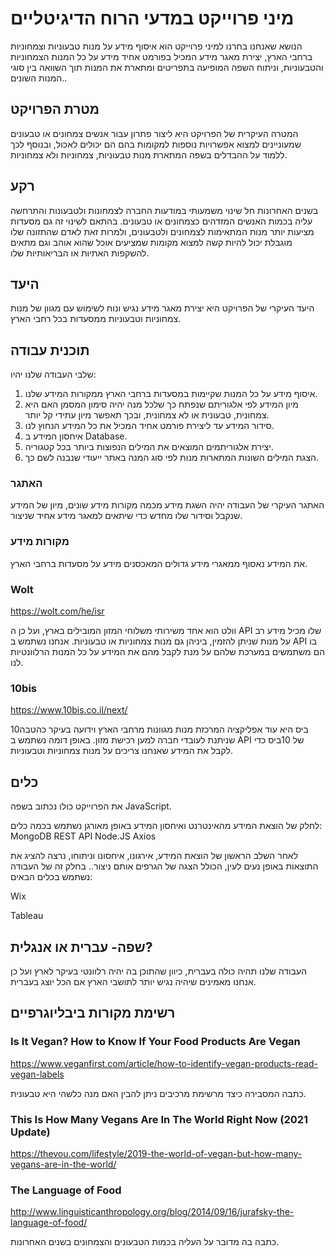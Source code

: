 # מיני פרוייקט במדעי הרוח הדיגיטליים

הנושא שאנחנו בחרנו למיני פרוייקט הוא איסוף מידע על מנות טבעוניות וצמחוניות ברחבי הארץ, יצירת מאגר מידע המכיל בפורמט אחיד מידע על כל המנות הצמחוניות והטבעוניות, וניתוח השפה המופיעה בתפריטים ומתארת את המנות תוך השוואה בין סוגי המנות השונים..

## מטרת הפרויקט

המטרה העיקרית של הפרויקט היא ליצור פתרון עבור אנשים צמחונים או טבעונים שמעוניינים למצוא אפשרויות נוספות למקומות בהם הם יכולים לאכול, ובנוסף לכך ללמוד על ההבדלים בשפה המתארת מנות טבעוניות, צמחוניות ולא צמחוניות.    

## רקע

בשנים האחרונות חל שינוי משמעותי במודעות החברה לצמחונות ולטבעונות והתרחשה עליה בכמות האנשים המזדהים כצמחונים או טבעונים. בהתאם לשינוי זה גם מסעדות מציעות יותר מנות המתאימות לצמחונים ולטבעונים, ולמרות זאת לאדם שהתזונה שלו מוגבלת יכול להיות קשה למצוא מקומות שמציעים אוכל שהוא אוהב וגם מתאים להשקפות האתיות או הבריאותיות שלו. 

## היעד

היעד העיקרי של הפרויקט היא יצירת מאגר מידע נגיש ונוח לשימוש עם מגוון של מנות צמחוניות וטבעוניות ממסעדות בכל רחבי הארץ.

## תוכנית עבודה

שלבי העבודה שלנו יהיו:
1. איסוף מידע על כל המנות שקיימות במסעדות ברחבי הארץ ממקורות המידע שלנו.
2. מיון המידע לפי אלגוריתם שנפתח כך שלכל מנה יהיה סימון המסמן האם היא צמחונית, טבעונית או לא צמחונית, ובכך תאפשר מיון עתידי קל יותר.
3. סידור המידע עד ליצירת פורמט אחיד המכיל את כל המידע הנחוץ לנו.
4. איחסון המידע ב Database.
5. יצירת אלגוריתמים המוצאים את המילים הנפוצות ביותר בכל קטגוריה.
6. הצגת המילים השונות המתארות מנות לפי סוג המנה באתר ייעודי שנבנה לשם כך. 

### האתגר

האתגר העיקרי של העבודה יהיה השגת מידע מכמה מקורות מידע שונים, מיון של המידע שנקבל וסידור שלו מחדש כדי שיתאים למאגר מידע אחיד שניצור.

### מקורות מידע

את המידע נאסוף ממאגרי מידע גדולים המאכסנים מידע על מסעדות ברחבי הארץ.

### Wolt

https://wolt.com/he/isr

וולט הוא אחד משירותי משלוחי המזון המובילים בארץ, ועל כן ה API שלו מכיל מידע רב על מנות שניתן להזמין, ביניהן גם מנות צמחוניות או טבעוניות.
אנחנו נשתמש ב API בו הם משתמשים במערכת שלהם על מנת לקבל מהם את המידע על כל המנות הרלוונטיות לנו.

### 10bis

https://www.10bis.co.il/next/

10ביס היא עוד אפליקציה המרכזת מנות מגוונות מרחבי הארץ וידועה בעיקר כהטבה שניתנת לעובדי חברה למען רכישת מזון. באופן דומה נשתמש ב API של 10ביס כדי לקבל את המידע שאנחנו צריכים על מנות צמחוניות וטבעוניות. 

## כלים

את הפרוייקט כולו נכתוב בשפה JavaScript.

לחלק של הוצאת המידע מהאינטרנט ואיחסון המידע באופן מאורגן נשתמש בכמה כלים:
MongoDB
REST API
Node.JS
Axios

לאחר השלב הראשון של הוצאת המידע, אירגונו, איחסונו וניתוחו, נרצה להציג את התוצאות באופן נעים לעין, הכולל הצגה של הגרפים אותם ניצור..
בחלק זה של העבודה נשתמש בכלים הבאים:

Wix

Tableau

## שפה- עברית או אנגלית?

העבודה שלנו תהיה כולה בעברית, כיוון שהתוכן בה יהיה רלוונטי בעיקר לארץ ועל כן אנחנו מאמינים שיהיה נגיש יותר לתושבי הארץ אם הכל יוצג בעברית.

## רשימת מקורות ביבליוגרפיים

### Is It Vegan? How to Know If Your Food Products Are Vegan

https://www.veganfirst.com/article/how-to-identify-vegan-products-read-vegan-labels

כתבה המסבירה כיצד מרשימת מרכיבים ניתן להבין האם מנה כלשהי היא טבעונית.

### This Is How Many Vegans Are In The World Right Now (2021 Update)

https://thevou.com/lifestyle/2019-the-world-of-vegan-but-how-many-vegans-are-in-the-world/

### The Language of Food

http://www.linguisticanthropology.org/blog/2014/09/16/jurafsky-the-language-of-food/

כתבה בה מדובר על העליה בכמות הטבעונים והצמחונים בשנים האחרונות.

